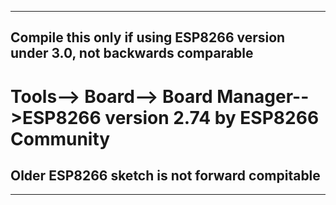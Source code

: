  ----------------------------
 
 ## Compile this only if using ESP8266 version under 3.0, not backwards comparable
 
 # Tools--> Board--> Board Manager-->ESP8266 version 2.74 by ESP8266 Community
 
 ## Older ESP8266 sketch is not forward compitable
 
 --------------------------------
